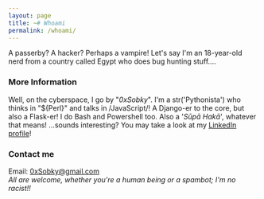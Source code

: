 ```yaml
---
layout: page
title: ~# Whoami
permalink: /whoami/
---
```

A passerby? A hacker? Perhaps a vampire! Let's say I'm an 18-year-old nerd from a country called Egypt who does bug hunting stuff....

### More Information

Well, on the cyberspace, I go by "*0xSobky*". I'm a str('Pythonista') who thinks in "${Perl}" and talks in /JavaScript/! A Django-er to the core, but also a Flask-er! I do Bash and Powershell too. Also a '*Sūpā Hakā*', whatever that means! ...sounds interesting? You may take a look at my [LinkedIn profile](https://www.linkedin.com/in/0xsobky/)!

### Contact me

Email: [0xSobky@gmail.com](mailto:0xSobky@gmail.com)<br>
*All are welcome, whether you're a human being or a spambot; I'm no racist!!*
